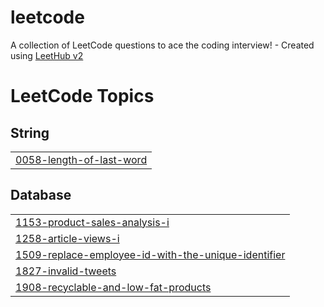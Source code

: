 # leetcode
A collection of LeetCode questions to ace the coding interview! - Created using [LeetHub v2](https://github.com/arunbhardwaj/LeetHub-2.0)

<!---LeetCode Topics Start-->
# LeetCode Topics
## String
|  |
| ------- |
| [0058-length-of-last-word](https://github.com/Rashi003mp/leetcode/tree/master/0058-length-of-last-word) |
## Database
|  |
| ------- |
| [1153-product-sales-analysis-i](https://github.com/Rashi003mp/leetcode/tree/master/1153-product-sales-analysis-i) |
| [1258-article-views-i](https://github.com/Rashi003mp/leetcode/tree/master/1258-article-views-i) |
| [1509-replace-employee-id-with-the-unique-identifier](https://github.com/Rashi003mp/leetcode/tree/master/1509-replace-employee-id-with-the-unique-identifier) |
| [1827-invalid-tweets](https://github.com/Rashi003mp/leetcode/tree/master/1827-invalid-tweets) |
| [1908-recyclable-and-low-fat-products](https://github.com/Rashi003mp/leetcode/tree/master/1908-recyclable-and-low-fat-products) |
<!---LeetCode Topics End-->
